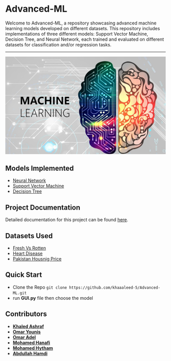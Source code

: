 # Advanced-ML
Welcome to Advanced-ML, a repository showcasing advanced machine learning models developed on different datasets. This repository includes implementations of three different models: Support Vector Machine, Decision Tree, and Neural Network, each trained and evaluated on different datasets for classification and/or regression tasks.

------------------------------------------------------------------------------------------------
![Project Logo](./Machine-Learning.jpg)

## Models Implemented

- [Neural Network](./NN)
- [Support Vector Machine](./SVM)
- [Decision Tree](./Decision%20Tree)

## Project Documentation

Detailed documentation for this project can be found [here](https://docs.google.com/document/d/1y9hp2C2JwGEn95T29iHW5vC2vGX6dBYJn3wSIW_IYMU/edit).


## Datasets Used

- [Fresh Vs Rotten](https://www.kaggle.com/datasets/alihasnainch/fruits-dataset-for-classification) 
- [Heart Disease](https://www.kaggle.com/datasets/mexwell/heart-disease-dataset?select=heart_statlog_cleveland_hungary_final.csv)
- [Pakistan Housnig Price](https://www.kaggle.com/datasets/jillanisofttech/pakistan-house-price-dataset) 

## Quick Start
- Clone the Repo ```git clone https://github.com/khaaaleed-5/Advanced-ML.git```
- run **GUI.py** file then choose the model 

## Contributors
- [**Khaled Ashraf**](https://github.com/khaaaleed-5)
- [**Omar Younis**](https://github.com/oyounis19)
- [**Omar Adel**](https://github.com/omar55549)
- [**Mohamed Hanafi**](https://github.com/mohamedhanfi)
- [**Mohamed Hytham**](https://github.com/MedoHaytham)
- [**Abdullah Hamdi**](https://github.com/AbdullaAlshayeb)
